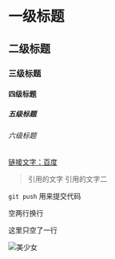 # 一级标题
## 二级标题
### 三级标题
#### 四级标题
##### 五级标题
###### 六级标题


[链接文字：百度](https://baidu.com)


> 引用的文字
> 引用的文字二


`git push` 用来提交代码


空两行换行

这里只空了一行

![美少女](https://timgsa.baidu.com/timg?image&quality=80&size=b9999_10000&sec=1572796502589&di=d1752e6af074f853486f564f903c4585&imgtype=0&src=http%3A%2F%2Fwww.js.xinhuanet.com%2Ftitlepic%2F1114071471_title1n.jpg)